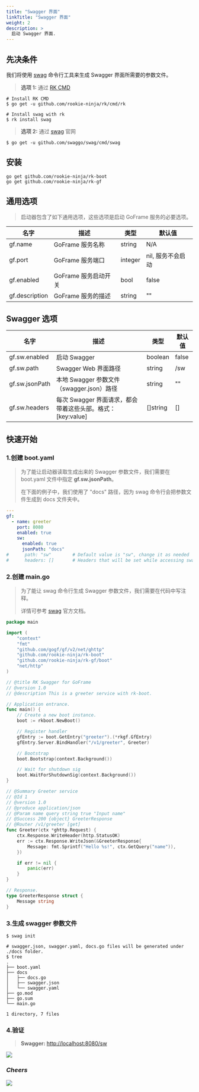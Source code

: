 ```yaml
---
title: "Swagger 界面"
linkTitle: "Swagger 界面"
weight: 2
description: >
  启动 Swagger 界面.
---
```


## 先决条件
我们将使用 [swag](https://github.com/swaggo/swag) 命令行工具来生成 Swagger 界面所需要的参数文件。

> **选项 1:** 通过 [RK CMD](https://github.com/rookie-ninja/rk)
```shell script
# Install RK CMD
$ go get -u github.com/rookie-ninja/rk/cmd/rk

# Install swag with rk
$ rk install swag
```

> **选项 2:** 通过 [swag](https://github.com/swaggo/swag) 官网
```shell script
$ go get -u github.com/swaggo/swag/cmd/swag
```

## 安装
```shell script
go get github.com/rookie-ninja/rk-boot
go get github.com/rookie-ninja/rk-gf
```

## 通用选项
> 启动器包含了如下通用选项，这些选项是启动 GoFrame 服务的必要选项。

| 名字 | 描述 | 类型 | 默认值 |
| ------ | ------ | ------ | ------ |
| gf.name | GoFrame 服务名称 | string | N/A |
| gf.port | GoFrame 服务端口 | integer | nil, 服务不会启动 |
| gf.enabled | GoFrame 服务启动开关 | bool | false |
| gf.description | GoFrame 服务的描述 | string | "" |

## Swagger 选项
| 名字 | 描述 | 类型 | 默认值 |
| ------ | ------ | ------ | ------ |
| gf.sw.enabled | 启动 Swagger | boolean | false |
| gf.sw.path | Swagger Web 界面路径 | string | /sw |
| gf.sw.jsonPath | 本地 Swagger 参数文件（swagger.json）路径 | string | "" |
| gf.sw.headers | 每次 Swagger 界面请求，都会带着这些头部。格式： [key:value] | []string | [] |

## 快速开始
### 1.创建 boot.yaml
> 为了能让启动器读取生成出来的 Swagger 参数文件，我们需要在 boot.yaml 文件中指定 **gf.sw.jsonPath**。
> 
> 在下面的例子中，我们使用了 "docs" 路径，因为 swag 命令行会把参数文件生成到 docs 文件夹中。

```yaml
---
gf:
  - name: greeter
    port: 8080
    enabled: true
    sw:
      enabled: true
      jsonPath: "docs"
#      path: "sw"        # Default value is "sw", change it as needed
#      headers: []       # Headers that will be set while accessing swagger UI main page.
```

### 2.创建 main.go
> 为了能让 swag 命令行生成 Swagger 参数文件，我们需要在代码中写注释。
>
> 详情可参考 [swag](https://github.com/swaggo/swag) 官方文档。

```go
package main

import (
	"context"
	"fmt"
	"github.com/gogf/gf/v2/net/ghttp"
	"github.com/rookie-ninja/rk-boot"
	"github.com/rookie-ninja/rk-gf/boot"
	"net/http"
)

// @title RK Swagger for GoFrame
// @version 1.0
// @description This is a greeter service with rk-boot.

// Application entrance.
func main() {
	// Create a new boot instance.
	boot := rkboot.NewBoot()

	// Register handler
	gfEntry := boot.GetEntry("greeter").(*rkgf.GfEntry)
	gfEntry.Server.BindHandler("/v1/greeter", Greeter)

	// Bootstrap
	boot.Bootstrap(context.Background())

	// Wait for shutdown sig
	boot.WaitForShutdownSig(context.Background())
}

// @Summary Greeter service
// @Id 1
// @version 1.0
// @produce application/json
// @Param name query string true "Input name"
// @Success 200 {object} GreeterResponse
// @Router /v1/greeter [get]
func Greeter(ctx *ghttp.Request) {
	ctx.Response.WriteHeader(http.StatusOK)
	err := ctx.Response.WriteJson(&GreeterResponse{
		Message: fmt.Sprintf("Hello %s!", ctx.GetQuery("name")),
	})

	if err != nil {
		panic(err)
	}
}

// Response.
type GreeterResponse struct {
	Message string
}
```

### 3.生成 swagger 参数文件
```shell script
$ swag init

# swagger.json, swagger.yaml, docs.go files will be generated under ./docs folder.
$ tree
.
├── boot.yaml
├── docs
│   ├── docs.go
│   ├── swagger.json
│   └── swagger.yaml
├── go.mod
├── go.sum
└── main.go

1 directory, 7 files
```

### 4.验证
> **Swagger:** [http://localhost:8080/sw](http://localhost:8080/sw)

![](/bootstrapper/getting-started/gf-golang/gf-sw-api.png)

### _**Cheers**_
![](/bootstrapper/user-guide/cheers.png)